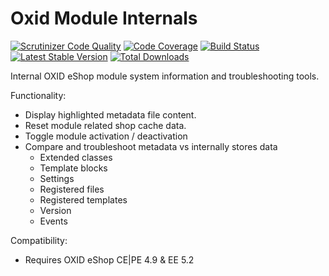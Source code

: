 Oxid Module Internals
=====================

[![Scrutinizer Code Quality](https://scrutinizer-ci.com/g/acirtautas/oxid-module-internals/badges/quality-score.png?b=tests)](https://scrutinizer-ci.com/g/acirtautas/oxid-module-internals/?branch=tests)
[![Code Coverage](https://scrutinizer-ci.com/g/acirtautas/oxid-module-internals/badges/coverage.png?b=tests)](https://scrutinizer-ci.com/g/acirtautas/oxid-module-internals/?branch=tests)
[![Build Status](https://scrutinizer-ci.com/g/acirtautas/oxid-module-internals/badges/build.png?b=tests)](https://scrutinizer-ci.com/g/acirtautas/oxid-module-internals/build-status/tests)
[![Latest Stable Version](https://poser.pugx.org/acirtautas/oxid-module-internals/v/stable.svg)](https://packagist.org/packages/acirtautas/oxid-module-internals)
[![Total Downloads](https://poser.pugx.org/acirtautas/oxid-module-internals/downloads.svg)](https://packagist.org/packages/acirtautas/oxid-module-internals)

Internal OXID eShop module system information and troubleshooting tools.

Functionality:

 * Display highlighted metadata file content.
 * Reset module related shop cache data.
 * Toggle module activation / deactivation
 * Compare and troubleshoot metadata vs internally stores data
   * Extended classes
   * Template blocks
   * Settings
   * Registered files
   * Registered templates
   * Version
   * Events

Compatibility:

 * Requires OXID eShop CE|PE 4.9 & EE 5.2
